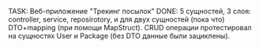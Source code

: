 TASK:
    Веб-приложение "Трекинг посылок"
DONE:
    5 сущностей, 3 слоя: controller, service, reposirotory, и для двух сущностей (пока что) DTO+mapping (при помощи MapStruct). CRUD операции протестировал на сущностях User и Package (без DTO данные были зациклены).